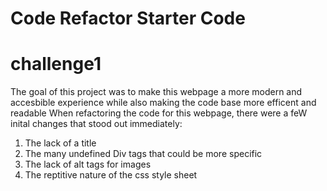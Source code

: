 # Code Refactor Starter Code
# challenge1
The goal of this project was to make this webpage a more modern and accesbible experience while also making the code base more efficent and readable 
When refactoring the code for this webpage, there were a feW inital changes that stood out immediately:
1. The lack of a title
2. The many undefined Div tags that could be more specific
3. The lack of alt tags for images
4. The reptitive nature of the css style sheet
